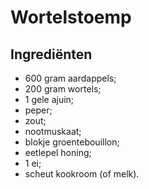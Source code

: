 # Wortelstoemp

## Ingrediënten

* 600 gram aardappels;
* 200 gram wortels;
* 1 gele ajuin;
* peper;
* zout;
* nootmuskaat;
* blokje groentebouillon;
* eetlepel honing;
* 1 ei;
* scheut kookroom (of melk).